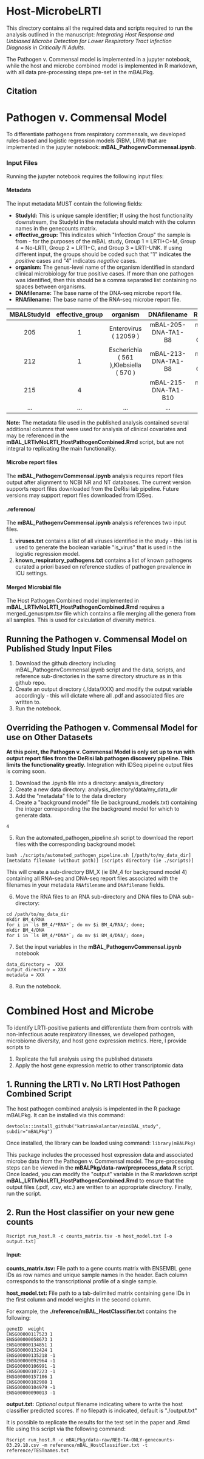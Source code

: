 # Host-MicrobeLRTI

This directory contains all the required data and scripts required to run the analysis outlined in the manuscript: _Integrating Host Response and Unbiased Microbe Detection for Lower Respiratory Tract Infection Diagnosis in Critically Ill Adults_. 

The Pathogen v. Commensal model is implemented in a jupyter notebook, while the host and microbe combined model is implemented in R markdown, with all data pre-processing steps pre-set in the mBALPkg.

## Citation

# Pathogen v. Commensal Model

To differentiate pathogens from respiratory commensals, we developed rules-based and logistic regression models (RBM, LRM) that are implemented in the jupyter notebook: **mBAL_PathogenvCommensal.ipynb**. 

### Input Files

Running the jupyter notebook requires the following input files: 

#### Metadata

The input metadata MUST contain the following fields: 
+ **StudyId:** This is unique sample identifier; If using the host functionality downstream, the StudyId in the metadata should match with the column names in the genecounts matrix.
+ **effective_group:** This indicates which "Infection Group" the sample is from - for the purposes of the mBAL study, Group 1 = LRTI+C+M, Group 4 = No-LRTI, Group 2 = LRTI+C, and Group 3 = LRTI-UNK. If using different input, the groups should be coded such that "1" indicates the *positive* cases and "4" indicates *negative* cases.
+ **organism:** The genus-level name of the organism identified in standard clinical microbiology for true positive cases. If more than one pathogen was identified, then this should be a comma separated list containing no spaces between organisms.
+ **DNAfilename:** The base name of the DNA-seq microbe report file.
+ **RNAfilename:** The base name of the RNA-seq microbe report file.

| MBALStudyId       | effective_group | organism  | DNAfilename | RNAfilename|
| :-----: |:---:|:----------:|:--------:|:--------:
| 205      | 1 | Enterovirus ( 12059 ) | mBAL-205-DNA-TA1-B8 | mBAL-205-RNA-TA1-QIA-61917 |
| 212      | 1      |   Escherichia ( 561 ),Klebsiella ( 570 ) | mBAL-213-DNA-TA1-B8 | mBAL-213-RNA-TA1-QIA-62317 |
| 215 | 4      |  | mBAL-215-DNA-TA1-B10 | mBAL-215-RNA-TA1-B10 |
| ... | ... | ... | ... | ... |

**Note:** The metadata file used in the published analysis contained several additional columns that were used for analysis of clinical covariates and may be referenced in the **mBAL_LRTIvNoLRTI_HostPathogenCombined.Rmd** script, but are not integral to replicating the main functionality.

#### Microbe report files
The **mBAL_PathogenvCommensal.ipynb** analysis requires report files output after alignment to NCBI NR and NT databases. The current version supports report files downloaded from the DeRisi lab pipeline. Future versions may support report files downloaded from IDSeq.

#### .reference/
The **mBAL_PathogenvCommensal.ipynb** analysis references two input files. 
1. **viruses.txt** contains a list of all viruses identified in the study - this list is used to generate the boolean variable "is_virus" that is used in the logistic regression model.
2. **known_respiratory_pathogens.txt** contains a list of known pathogens curated a priori based on reference studies of pathogen prevalence in ICU settings.

#### Merged Microbial file
The Host Pathogen Combined model implemented in **mBAL_LRTIvNoLRTI_HostPathogenCombined.Rmd** requires a merged_genusrpm.tsv file which contains a file merging all the genera from all samples. This is used for calculation of diversity metrics.


## Running the Pathogen v. Commensal Model on Published Study Input Files

1. Download the github directory including mBAL_PathogenvCommensal.ipynb script and the data, scripts, and reference sub-directories in the same directory structure as in this github repo. 
2. Create an output directory (./data/XXX) and modify the output variable accordingly - this will dictate where all .pdf and associated files are written to.
3. Run the notebook. 


## Overriding the Pathogen v. Commensal Model for use on Other Datasets

**At this point, the Pathogen v. Commensal Model is only set up to run with output report files from the DeRisi lab pathogen discovery pipeline. This limits the functionality greatly.** Integration with IDSeq pipeline output files is coming soon.

1. Download the .ipynb file into a directory: analysis_directory
2. Create a new data directory: analysis_directory/data/my_data_dir
3. Add the "metadata" file to the data directory
4. Create a "background model" file (ie background_models.txt) containing the integer corresponding the the background model for which to generate data.
```
4
```

5. Run the automated_pathogen_pipeline.sh script to download the report files with the corresponding background model:
```
bash ./scripts/automated_pathogen_pipeline.sh [/path/to/my_data_dir] [metadata filename (without path)] [scripts directory (ie ./scripts)]
```
This will create a sub-directory BM_X (ie BM_4 for background model 4) containing all RNA-seq and DNA-seq report files associated with the filenames in your metadata `RNAfilename` and `DNAfilename` fields.

6. Move the RNA files to an RNA sub-directory and DNA files to DNA sub-directory:
```
cd /path/to/my_data_dir
mkdir BM_4/RNA
for i in `ls BM_4/*RNA*`; do mv $i BM_4/RNA/; done;
mkdir BM_4/DNA
for i in `ls BM_4/*DNA*`; do mv $i BM_4/DNA/; done;
```

7. Set the input variables in the **mBAL_PathogenvCommensal.ipynb** notebook
```
data_directory =  XXX
output_directory = XXX
metadata = XXX
```

8. Run the notebook.




# Combined Host and Microbe

To identify LRTI-positive patients and differentiate them from controls with non-infectious acute respiratory illnesses, we developed pathogen, microbiome diversity, and host gene expression metrics. Here, I provide scripts to 
1. Replicate the full analysis using the published datasets
2. Apply the host gene expression metric to other transcriptomic data

## 1. Running the LRTI v. No LRTI Host Pathogen Combined Script

The host pathogen combined analysis is impelented in the R package mBALPkg. It can be installed via this command:


``` devtools::install_github("katrinakalantar/miniBAL_study", subdir="mBALPkg") ```


Once installed, the library can be loaded using command: ``` library(mBALPkg) ```

This package includes the processed host expression data and associated microbe data from the Pathogen v. Commensal model. The pre-processing steps can be viewed in the **mBALPkg/data-raw/preprocess_data.R** script. Once loaded, you can modify the "output" variable in the R markdown script **mBAL_LRTIvNoLRTI_HostPathogenCombined.Rmd** to ensure that the output files (.pdf, .csv, etc.) are written to an appropriate directory. Finally, run the script.


## 2. Run the Host classifier on your new gene counts

```
Rscript run_host.R -c counts_matrix.tsv -m host_model.txt [-o output.txt]
```

#### Input:

**counts_matrix.tsv:** File path to a gene counts matrix with ENSEMBL gene IDs as row names and unique sample names in the header. Each column corresponds to the transcriptional profile of a single sample.

**host_model.txt:** File path to a tab-delimited matrix containing gene IDs in the first column and model weights in the second column.

For example, the **./reference/mBAL_HostClassifier.txt** contains the following:
```
geneID  weight
ENSG00000117523 1
ENSG00000058673 1
ENSG00000134851 1
ENSG00000132424 1
ENSG00000135218 -1
ENSG00000092964 -1
ENSG00000106991 -1
ENSG00000107223 -1
ENSG00000157106 1
ENSG00000102908 1
ENSG00000104979 -1
ENSG00000090013 -1
```

**output.txt:** *Optional* output filename indicating where to write the host classifier predicted scores. If no filepath is indicated, default is "./output.txt"



It is possible to replicate the results for the test set in the paper and .Rmd file using this script via the following command:

```
Rscript run_host.R -c mBALPkg/data-raw/NEB-TA-ONLY-genecounts-03.29.18.csv -m reference/mBAL_HostClassifier.txt -t reference/TESTnames.txt
```
